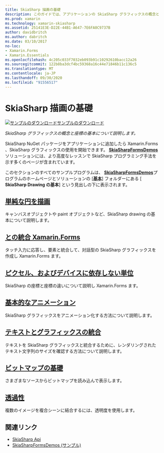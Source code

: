 ```yaml
---
title: SkiaSharp 描画の基礎
description: このガイドでは、アプリケーションの SkiaSharp グラフィックスの概念と座標の基本について説明し Xamarin.Forms ます。
ms.prod: xamarin
ms.technology: xamarin-skiasharp
ms.assetid: 25141E3E-D22E-44B1-A647-7E6FA0C9737B
author: davidbritch
ms.author: dabritch
ms.date: 03/10/2017
no-loc:
- Xamarin.Forms
- Xamarin.Essentials
ms.openlocfilehash: 4c205c033f7032eb093b91c10292610bacc12a26
ms.sourcegitcommit: 122b8ba3dcf4bc59368a16c44e71846b11c136c5
ms.translationtype: MT
ms.contentlocale: ja-JP
ms.lasthandoff: 09/30/2020
ms.locfileid: "91556517"
---
```

# <a name="skiasharp-drawing-basics"></a>SkiaSharp 描画の基礎

[![サンプルのダウンロード](~/media/shared/download.png)サンプルのダウンロード](https://docs.microsoft.com/samples/xamarin/xamarin-forms-samples/skiasharpforms-demos)

_SkiaSharp グラフィックスの概念と座標の基本について説明します。_

SkiaSharp NuGet パッケージをアプリケーションに追加したら Xamarin.Forms 、SkiaSharp グラフィックスの使用を開始できます。 [**SkiaSharpFormsDemos**](/samples/xamarin/xamarin-forms-samples/skiasharpforms-demos)ソリューションには、より高度なレッスンで SkiaSharp プログラミング手法を示す多くのページが含まれています。

このセクションのすべてのサンプルプログラムは、 [**SkiaSharpFormsDemos**](/samples/xamarin/xamarin-forms-samples/skiasharpforms-demos)プログラムのホームページとソリューションの [[**基本**](https://github.com/xamarin/xamarin-forms-samples/tree/master/SkiaSharpForms/Demos/Demos/SkiaSharpFormsDemos/Basics)] フォルダーにある [ **SkiaSharp Drawing の基本**] という見出しの下に表示されます。

## <a name="drawing-a-simple-circle"></a>[単純な円を描画](circle.md)

キャンバスオブジェクトや paint オブジェクトなど、SkiaSharp drawing の基本について説明します。

## <a name="integrating-with-no-locxamarinforms"></a>[との統合 Xamarin.Forms](integration.md)

タッチ入力に応答し、要素と統合して、対話型の SkiaSharp グラフィックスを作成し Xamarin.Forms ます。

## <a name="pixels-and-device-independent-units"></a>[ピクセル、およびデバイスに依存しない単位](pixels.md)

SkiaSharp の座標と座標の違いについて説明し Xamarin.Forms ます。

## <a name="basic-animation"></a>[基本的なアニメーション](animation.md)

SkiaSharp グラフィックスをアニメーション化する方法について説明します。

## <a name="integrating-text-and-graphics"></a>[テキストとグラフィックスの統合](text.md)

テキストを SkiaSharp グラフィックスと統合するために、レンダリングされたテキスト文字列のサイズを確認する方法について説明します。

## <a name="bitmap-basics"></a>[ビットマップの基礎](bitmaps.md)

さまざまなソースからビットマップを読み込んで表示します。

## <a name="transparency"></a>[透過性](transparency.md)

複数のイメージを複合シーンに結合するには、透明度を使用します。

## <a name="related-links"></a>関連リンク

- [SkiaSharp Api](/dotnet/api/skiasharp)
- [SkiaSharpFormsDemos (サンプル)](/samples/xamarin/xamarin-forms-samples/skiasharpforms-demos)